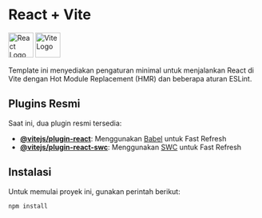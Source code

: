 # React + Vite

<img src="https://upload.wikimedia.org/wikipedia/commons/a/a7/React-icon.svg" alt="React Logo" width="50" />
<img src="https://vitejs.dev/logo.svg" alt="Vite Logo" width="50" />

Template ini menyediakan pengaturan minimal untuk menjalankan React di Vite dengan Hot Module Replacement (HMR) dan beberapa aturan ESLint.

## Plugins Resmi

Saat ini, dua plugin resmi tersedia:

- **[@vitejs/plugin-react](https://github.com/vitejs/vite-plugin-react/blob/main/packages/plugin-react/README.md)**: Menggunakan [Babel](https://babeljs.io/) untuk Fast Refresh
- **[@vitejs/plugin-react-swc](https://github.com/vitejs/vite-plugin-react-swc)**: Menggunakan [SWC](https://swc.rs/) untuk Fast Refresh

## Instalasi

Untuk memulai proyek ini, gunakan perintah berikut:

```bash
npm install
